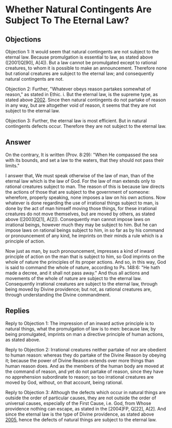 # Whether Natural Contingents Are Subject To The Eternal Law?

## Objections

Objection 1: It would seem that natural contingents are not subject to the eternal law. Because promulgation is essential to law, as stated above ([2001]Q[90], A[4]). But a law cannot be promulgated except to rational creatures, to whom it is possible to make an announcement. Therefore none but rational creatures are subject to the eternal law; and consequently natural contingents are not.

Objection 2: Further, "Whatever obeys reason partakes somewhat of reason," as stated in Ethic. i. But the eternal law, is the supreme type, as stated above [2002](A[1]). Since then natural contingents do not partake of reason in any way, but are altogether void of reason, it seems that they are not subject to the eternal law.

Objection 3: Further, the eternal law is most efficient. But in natural contingents defects occur. Therefore they are not subject to the eternal law.

## Answer

On the contrary, It is written (Prov. 8:29): "When He compassed the sea with its bounds, and set a law to the waters, that they should not pass their limits."

I answer that, We must speak otherwise of the law of man, than of the eternal law which is the law of God. For the law of man extends only to rational creatures subject to man. The reason of this is because law directs the actions of those that are subject to the government of someone: wherefore, properly speaking, none imposes a law on his own actions. Now whatever is done regarding the use of irrational things subject to man, is done by the act of man himself moving those things, for these irrational creatures do not move themselves, but are moved by others, as stated above ([2003]Q[1], A[2]). Consequently man cannot impose laws on irrational beings, however much they may be subject to him. But he can impose laws on rational beings subject to him, in so far as by his command or pronouncement of any kind, he imprints on their minds a rule which is a principle of action.

Now just as man, by such pronouncement, impresses a kind of inward principle of action on the man that is subject to him, so God imprints on the whole of nature the principles of its proper actions. And so, in this way, God is said to command the whole of nature, according to Ps. 148:6: "He hath made a decree, and it shall not pass away." And thus all actions and movements of the whole of nature are subject to the eternal law. Consequently irrational creatures are subject to the eternal law, through being moved by Divine providence; but not, as rational creatures are, through understanding the Divine commandment.

## Replies

Reply to Objection 1: The impression of an inward active principle is to natural things, what the promulgation of law is to men: because law, by being promulgated, imprints on man a directive principle of human actions, as stated above.

Reply to Objection 2: Irrational creatures neither partake of nor are obedient to human reason: whereas they do partake of the Divine Reason by obeying it; because the power of Divine Reason extends over more things than human reason does. And as the members of the human body are moved at the command of reason, and yet do not partake of reason, since they have no apprehension subordinate to reason; so too irrational creatures are moved by God, without, on that account, being rational.

Reply to Objection 3: Although the defects which occur in natural things are outside the order of particular causes, they are not outside the order of universal causes, especially of the First Cause, i.e. God, from Whose providence nothing can escape, as stated in the [2004]FP, Q[22], A[2]. And since the eternal law is the type of Divine providence, as stated above [2005](A[1]), hence the defects of natural things are subject to the eternal law.